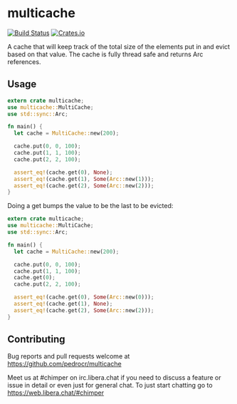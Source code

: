 # multicache

[![Build Status](https://travis-ci.com/pedrocr/multicache.svg?branch=master)](https://travis-ci.com/pedrocr/multicache)
[![Crates.io](https://img.shields.io/crates/v/multicache.svg)](https://crates.io/crates/multicache)

A cache that will keep track of the total size of the elements put in and evict
based on that value. The cache is fully thread safe and returns Arc references.

Usage
-----

```rust
extern crate multicache;
use multicache::MultiCache;
use std::sync::Arc;

fn main() {
  let cache = MultiCache::new(200);

  cache.put(0, 0, 100);
  cache.put(1, 1, 100);
  cache.put(2, 2, 100);

  assert_eq!(cache.get(0), None);
  assert_eq!(cache.get(1), Some(Arc::new(1)));
  assert_eq!(cache.get(2), Some(Arc::new(2)));
}
```

Doing a get bumps the value to be the last to be evicted:

```rust
extern crate multicache;
use multicache::MultiCache;
use std::sync::Arc;

fn main() {
  let cache = MultiCache::new(200);

  cache.put(0, 0, 100);
  cache.put(1, 1, 100);
  cache.get(0);
  cache.put(2, 2, 100);

  assert_eq!(cache.get(0), Some(Arc::new(0)));
  assert_eq!(cache.get(1), None);
  assert_eq!(cache.get(2), Some(Arc::new(2)));
}
```

Contributing
------------

Bug reports and pull requests welcome at https://github.com/pedrocr/multicache

Meet us at #chimper on irc.libera.chat if you need to discuss a feature or issue in detail or even just for general chat. To just start chatting go to https://web.libera.chat/#chimper
